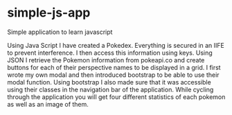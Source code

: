 # simple-js-app
 Simple application to learn javascript

Using Java Script I have created a Pokedex. 
Everything is secured in an IIFE to prevent interference. I then access this information using keys. Using JSON I retrieve the Pokemon information from pokeapi.co and create buttons for each of their perspective names to be displayed in a grid. I first wrote my own modal and then introduced bootstrap to be able to use their modal function. Using bootstrap I also made sure that it was accessible using their classes in the navigation bar of the application. While cycling through the application you will get four different statistics of each pokemon as well as an image of them. 